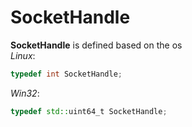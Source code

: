# SocketHandle
**SocketHandle** is defined based on the os<br>
*Linux*:
```C++
typedef int SocketHandle;
```

*Win32*: 
```C++
typedef std::uint64_t SocketHandle;
```